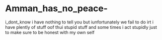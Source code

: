 # Amman_has_no_peace-
i_dont_know
i have nothing to tell you but iunfortunately we fail to do irt 
i have plently of stuff oof thui stupid stuff and some times i act stupidly just to make sure to be honest with my own self 
